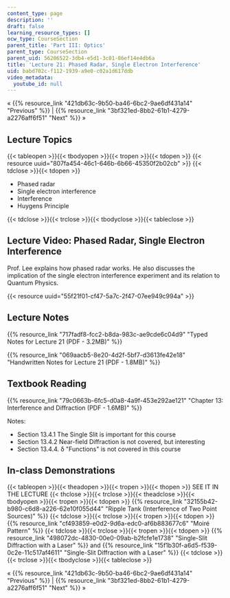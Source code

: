 ```yaml
---
content_type: page
description: ''
draft: false
learning_resource_types: []
ocw_type: CourseSection
parent_title: 'Part III: Optics'
parent_type: CourseSection
parent_uid: 56206522-3db4-e5d1-3c01-86ef14e4db6a
title: 'Lecture 21: Phased Radar, Single Electron Interference'
uid: babd702c-f112-1939-a9e0-c02a1d617ddb
video_metadata:
  youtube_id: null
---
```

« {{% resource_link "421db63c-9b50-ba46-6bc2-9ae6df431a14" "Previous" %}} | {{% resource_link "3bf321ed-8bb2-61b1-4279-a2276aff6f51" "Next" %}} »

## Lecture Topics

{{< tableopen >}}{{< tbodyopen >}}{{< tropen >}}{{< tdopen >}}
{{< resource uuid="807fa454-46c1-646b-6b66-45350f2b02cb" >}}
{{< tdclose >}}{{< tdopen >}}

- Phased radar
- Single electron interference
- Interference
- Huygens Principle

{{< tdclose >}}{{< trclose >}}{{< tbodyclose >}}{{< tableclose >}}

## Lecture Video: Phased Radar, Single Electron Interference

Prof. Lee explains how phased radar works. He also discusses the implication of the single electron interference experiment and its relation to Quantum Physics.

{{< resource uuid="55f21f01-cf47-5a7c-2f47-07ee949c994a" >}}

## Lecture Notes

{{% resource_link "717fadf8-fcc2-b8da-983c-ae9cde6c04d9" "Typed Notes for Lecture 21 (PDF - 3.2MB)" %}}

{{% resource_link "069aacb5-8e20-4d2f-5bf7-d3613fe42e18" "Handwritten Notes for Lecture 21 (PDF - 1.8MB)" %}}

## Textbook Reading

{{% resource_link "79c0663b-6fc5-d0a8-4a9f-453e292ae121" "Chapter 13: Interference and Diffraction (PDF - 1.6MB)" %}} 

Notes:

- Section 13.4.1 The Single Slit is important for this course
- Section 13.4.2 Near-field Diffraction is not covered, but interesting
- Section 13.4.4. δ "Functions" is not covered in this course

## In-class Demonstrations

{{< tableopen >}}{{< theadopen >}}{{< tropen >}}{{< thopen >}}
SEE IT IN THE LECTURE
{{< thclose >}}{{< trclose >}}{{< theadclose >}}{{< tbodyopen >}}{{< tropen >}}{{< tdopen >}}
{{% resource_link "32155b42-b980-c6d8-a226-62e10f055d44" "Ripple Tank (Interference of Two Point Sources)" %}}
{{< tdclose >}}{{< trclose >}}{{< tropen >}}{{< tdopen >}}
{{% resource_link "cf493859-e0d2-9d6a-edc0-af6b883677c6" "Moiré Pattern" %}}
{{< tdclose >}}{{< trclose >}}{{< tropen >}}{{< tdopen >}}
{{% resource_link "498072dc-4830-00e0-09ab-b2fcfe1e1738" "Single-Slit Diffraction with a Laser" %}} and {{% resource_link "15f1b30f-a6d5-f539-0c2e-11c517af4611" "Single-Slit Diffraction with a Laser" %}}
{{< tdclose >}}{{< trclose >}}{{< tbodyclose >}}{{< tableclose >}}

« {{% resource_link "421db63c-9b50-ba46-6bc2-9ae6df431a14" "Previous" %}} | {{% resource_link "3bf321ed-8bb2-61b1-4279-a2276aff6f51" "Next" %}} »